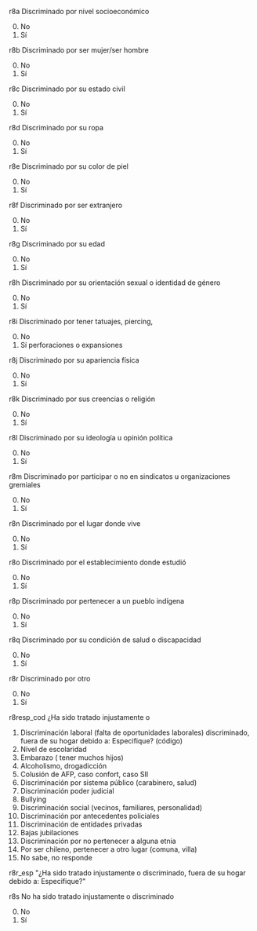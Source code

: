 r8a	Discriminado por nivel socioeconómico

0. No
1. Sí


r8b	Discriminado por ser mujer/ser hombre

0. No
1. Sí


r8c	Discriminado por su estado civil

0. No
1. Sí


r8d	Discriminado por su ropa

0. No
1. Sí


r8e	Discriminado por su color de piel

0. No
1. Sí


r8f	Discriminado por ser extranjero

0. No
1. Sí


r8g	Discriminado por su edad

0. No
1. Sí


r8h	Discriminado por su orientación sexual o identidad de género

0. No
1. Sí


r8i	Discriminado por tener tatuajes, piercing,

0. No
1. Sí
perforaciones o expansiones

r8j	Discriminado por su apariencia física

0. No
1. Sí


r8k	Discriminado por sus creencias o religión

0. No
1. Sí


r8l	Discriminado por su ideología u opinión política

0. No
1. Sí


r8m	Discriminado por participar o no en sindicatos u organizaciones gremiales

0. No
1. Sí


r8n	Discriminado por el lugar donde vive

0. No
1. Sí


r8o	Discriminado por el establecimiento donde estudió

0. No
1. Sí


r8p	Discriminado por pertenecer a un pueblo indígena

0. No
1. Sí


r8q	Discriminado por su condición de salud o discapacidad

0. No
1. Sí


r8r	Discriminado por otro

0. No
1. Sí

r8resp_cod	¿Ha sido tratado injustamente o

1. Discriminación laboral (falta de oportunidades laborales) discriminado, fuera de su hogar debido a: Especifique? (código)
2. Nivel de escolaridad
3. Embarazo ( tener muchos hijos)
4. Alcoholismo, drogadicción
5. Colusión de AFP, caso confort, caso SII
6. Discriminación por sistema público (carabinero, salud)
7. Discriminación poder judicial
8. Bullying
9. Discriminación social (vecinos, familiares, personalidad)
10. Discriminación por antecedentes policiales
11. Discriminación de entidades privadas
12. Bajas jubilaciones
13. Discriminación por no pertenecer a alguna etnia
14. Por ser chileno, pertenecer a otro lugar (comuna, villa)
99. No sabe, no responde


r8r_esp	"¿Ha sido tratado injustamente o discriminado, fuera de su hogar debido a:
Especifique?"

r8s	No ha sido tratado injustamente o discriminado

0. No
1. Sí
